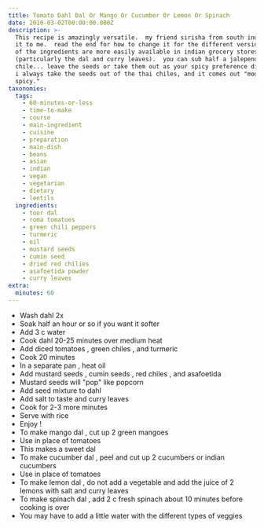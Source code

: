 ```yaml
---
title: Tomato Dahl Dal Or Mango Or Cucumber Or Lemon Or Spinach
date: 2010-03-02T00:00:00.000Z
description: >-
  This recipe is amazingly versatile.  my friend sirisha from south india gave
  it to me.  read the end for how to change it for the different versions.  some
  of the ingredients are more easily available in indian grocery stores
  (particularly the dal and curry leaves).  you can sub half a jalepeno for the
  chile... leave the seeds or take them out as your spicy preference dictates. 
  i always take the seeds out of the thai chiles, and it comes out "moderately
  spicy."
taxonomies:
  tags:
    - 60-minutes-or-less
    - time-to-make
    - course
    - main-ingredient
    - cuisine
    - preparation
    - main-dish
    - beans
    - asian
    - indian
    - vegan
    - vegetarian
    - dietary
    - lentils
  ingredients:
    - toor dal
    - roma tomatoes
    - green chili peppers
    - turmeric
    - oil
    - mustard seeds
    - cumin seed
    - dried red chilies
    - asafoetida powder
    - curry leaves
extra:
  minutes: 60
---
```

 - Wash dahl 2x
 - Soak half an hour or so if you want it softer
 - Add 3 c water
 - Cook dahl 20-25 minutes over medium heat
 - Add diced tomatoes , green chiles , and turmeric
 - Cook 20 minutes
 - In a separate pan , heat oil
 - Add mustard seeds , cumin seeds , red chiles , and asafoetida
 - Mustard seeds will "pop" like popcorn
 - Add seed mixture to dahl
 - Add salt to taste and curry leaves
 - Cook for 2-3 more minutes
 - Serve with rice
 - Enjoy !
 - To make mango dal , cut up 2 green mangoes
 - Use in place of tomatoes
 - This makes a sweet dal
 - To make cucumber dal , peel and cut up 2 cucumbers or indian cucumbers
 - Use in place of tomatoes
 - To make lemon dal , do not add a vegetable and add the juice of 2 lemons with salt and curry leaves
 - To make spinach dal , add 2 c fresh spinach about 10 minutes before cooking is over
 - You may have to add a little water with the different types of veggies
